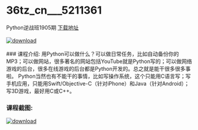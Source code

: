 # 36tz_cn___5211361
Python逆战班1905期
[下载地址](http://www.36tz.cn/article/5211361 "下载地址")
<br/></br>[![download](http://36tz.cn/muke_img/2020_03_1-136-300x167.png "下载地址")](http://www.36tz.cn/article/5211361 "下载地址")
<br/></br>### 课程介绍:
用Python可以做什么？可以做日常任务，比如自动备份你的MP3；可以做网站，很多著名的网站包括YouTube就是Python写的；可以做网络游戏的后台，很多在线游戏的后台都是Python开发的。总之就是能干很多很多事啦。
Python当然也有不能干的事情，比如写操作系统，这个只能用C语言写；写手机应用，只能用Swift/Objective-C（针对iPhone）和Java（针对Android）；写3D游戏，最好用C或C++。

### 课程截图:
[![download](http://36tz.cn/muke_img/2020_03_2-127.png "下载地址")](http://www.36tz.cn/article/5211361 "下载地址")
